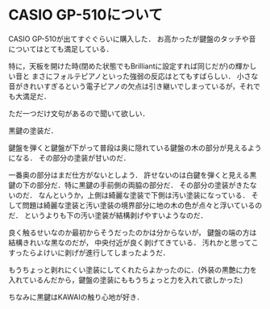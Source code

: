 CASIO GP-510について
=========================

CASIO GP-510が出てすぐぐらいに購入した．
お高かったが鍵盤のタッチや音についてはとても満足している．

特に，天板を開けた時(閉めた状態でもBrilliantに設定すれば同じだが)の輝かしい音と
まさにフォルテピアノといった強弱の反応はとてもすばらしい．
小さな音がきれいすぎるという電子ピアノの欠点は引き継いでしまっているが，それでも大満足だ．

ただ一つだけ文句があるので聞いて欲しい．

黒鍵の塗装だ．

鍵盤を弾くと鍵盤が下がって普段は奥に隠れている鍵盤の木の部分が見えるようになる．
その部分の塗装が甘いのだ．

一番奥の部分はまだ仕方がないとしよう．
許せないのは白鍵を弾くと見える黒鍵の下の部分だ．特に黒鍵の手前側の両脇の部分だ．
その部分の塗装がきたないのだ．
なんというか，上側は綺麗な塗装で下側は汚い塗装になっている．
そして問題は綺麗な塗装と汚い塗装の境界部分に地の木の色が点々と浮いているのだ．
というよりも下の汚い塗装が結構剥げやすいようなのだ．

良く触るせいなのか最初からそうだったのかは分からないが，
鍵盤の端の方は結構きれいな黒なのだが，
中央付近が良く剥げてきている．
汚れかと思ってこすったらよけいに剥げが進行してしまったようだ．

もうちょっと剥れにくい塗装にしてくれたらよかったのに．(外装の黒艶に力を入れているんだから，鍵盤の塗装にももうちょっと力を入れて欲しかった)

ちなみに黒鍵はKAWAIの触り心地が好き．
